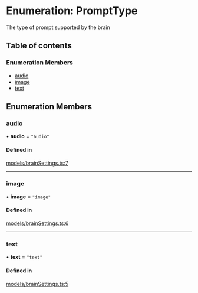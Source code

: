 # Enumeration: PromptType

The type of prompt supported by the brain

## Table of contents

### Enumeration Members

- [audio](PromptType.md#audio)
- [image](PromptType.md#image)
- [text](PromptType.md#text)

## Enumeration Members

### audio

• **audio** = ``"audio"``

#### Defined in

[models/brainSettings.ts:7](https://github.com/gethubai/brain-sdk/blob/eb59de1/src/models/brainSettings.ts#L7)

___

### image

• **image** = ``"image"``

#### Defined in

[models/brainSettings.ts:6](https://github.com/gethubai/brain-sdk/blob/eb59de1/src/models/brainSettings.ts#L6)

___

### text

• **text** = ``"text"``

#### Defined in

[models/brainSettings.ts:5](https://github.com/gethubai/brain-sdk/blob/eb59de1/src/models/brainSettings.ts#L5)
